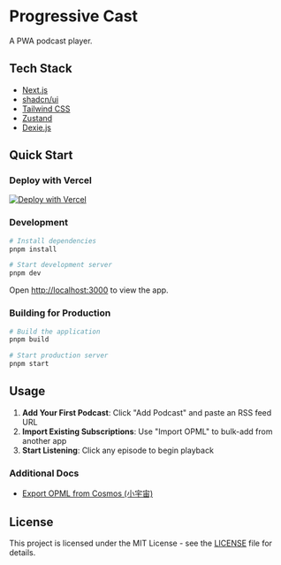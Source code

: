 # Progressive Cast

A PWA podcast player.

## Tech Stack

- [Next.js](https://nextjs.org/)
- [shadcn/ui](https://ui.shadcn.com/)
- [Tailwind CSS](https://tailwindcss.com/)
- [Zustand](https://github.com/pmndrs/zustand)
- [Dexie.js](https://dexie.org/)

## Quick Start

### Deploy with Vercel

[![Deploy with Vercel](https://vercel.com/button)](https://vercel.com/new/clone?repository-url=https%3A%2F%2Fgithub.com%2Fsichengchen%2Fprogressive-cast&demo-title=Progressive%20Cast&demo-description=A%20PWA%20podcast%20player.&demo-url=https%3A%2F%2Fcast.scchan.moe)

### Development

```bash
# Install dependencies
pnpm install

# Start development server
pnpm dev
```

Open [http://localhost:3000](http://localhost:3000) to view the app.

### Building for Production

```bash
# Build the application
pnpm build

# Start production server
pnpm start
```

## Usage

1. **Add Your First Podcast**: Click "Add Podcast" and paste an RSS feed URL
2. **Import Existing Subscriptions**: Use "Import OPML" to bulk-add from another app
3. **Start Listening**: Click any episode to begin playback

### Additional Docs
- [Export OPML from Cosmos (小宇宙)](docs/opml-cosmos.md)

## License

This project is licensed under the MIT License - see the [LICENSE](LICENSE) file for details.
